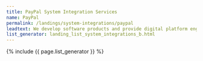 ```yaml
---
title: PayPal System Integration Services
name: PayPal
permalink: /landings/system-integrations/paypal
leadtext: We develop software products and provide digital platform engineering services in across Australia, New Zeland and Asia
list_generator: landing_list_system_integrations_b.html
---
```

{% include {{ page.list_generator }} %}